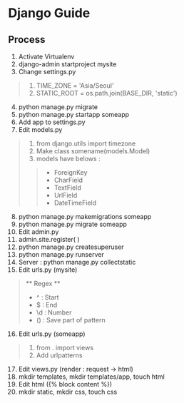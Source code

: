 # Django Guide

## Process

1. Activate Virtualenv
2. django-admin startproject mysite
3. Change settings.py 
> 1. TIME_ZONE = 'Asia/Seoul'
> 2. STATIC_ROOT = os.path.join(BASE\_DIR, 'static')
4. python manage.py migrate
5. python manage.py startapp someapp
6. Add app to settings.py
7. Edit models.py
> 1. from django.utils import timezone
> 2. Make class somename(models.Model)
> 3. models have belows :
>> * ForeignKey
>> * CharField
>> * TextField
>> * UrlField
>> * DateTimeField
8. python manage.py makemigrations someapp
9. python manage.py migrate someapp
10. Edit admin.py
11. admin.site.register( )
12. python manage.py createsuperuser
13. python manage.py runserver
14. Server : python manage.py collectstatic
15. Edit urls.py (mysite)
> ** Regex **
> * ^ : Start
> * $ : End
> * \d : Number
> * () : Save part of pattern
16. Edit urls.py (someapp)
> 1. from . import views
> 2. Add urlpatterns 
17. Edit views.py (render : request -> html)
18. mkdir templates, mkdir templates/app, touch html
19. Edit html ({% block content %})
20. mkdir static, mkdir css, touch css
